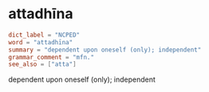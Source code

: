 # attadhīna

``` toml
dict_label = "NCPED"
word = "attadhīna"
summary = "dependent upon oneself (only); independent"
grammar_comment = "mfn."
see_also = ["atta"]
```

dependent upon oneself (only); independent

